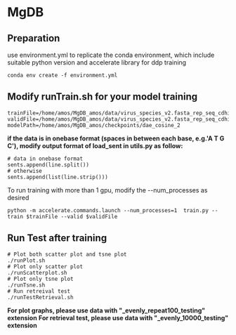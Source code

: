 # MgDB

## Preparation

use environment.yml to replicate the conda environment, which include suitable python version and accelerate library for ddp training 
```
conda env create -f environment.yml
```

## Modify runTrain.sh for your model training

```
trainFile=/home/amos/MgDB_amos/data/virus_species_v2.fasta_rep_seq_cdhit80.fasta_onebase_10percent_evenly_10000_testing
validFile=/home/amos/MgDB_amos/data/virus_species_v2.fasta_rep_seq_cdhit80.fasta_onebase_10percent_evenly_10000_testing
modelPath=/home/amos/MgDB_amos/checkpoints/dae_cosine_2
```
**if the data is in onebase format (spaces in between each base, e.g.'A T G C'), modify output format of load_sent in utils.py as follow:**
```
# data in onebase format
sents.append(line.split())
# otherwise
sents.append(list(line.strip()))
```

To run training with more than 1 gpu, modify the --num_processes as desired
```
python -m accelerate.commands.launch --num_processes=1  train.py --train $trainFile --valid $validFile
```

## Run Test after training

```
# Plot both scatter plot and tsne plot
./runPlot.sh
# Plot only scatter plot
./runScatterplot.sh
# Plot only tsne plot
./runTsne.sh
# Run retreival test
./runTestRetrieval.sh
```

**For plot graphs, please use data with "_evenly_repeat100_testing" extension**
**For retrieval test, please use data with "_evenly_10000_testing" extension**

